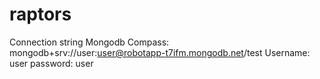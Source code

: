 # raptors
Connection string Mongodb Compass: mongodb+srv://user:user@robotapp-t7ifm.mongodb.net/test
Username: user
password: user
